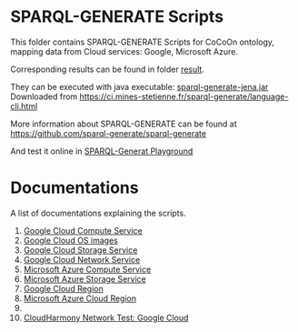 # SPARQL-GENERATE Scripts
This folder contains SPARQL-GENERATE Scripts for CoCoOn ontology,
mapping data from Cloud services: Google, Microsoft Azure.

Corresponding results can be found in folder [result](result/).

They can be executed with java executable:
[sparql-generate-jena.jar](sparql-generate-jena.jar)
Downloaded from https://ci.mines-stetienne.fr/sparql-generate/language-cli.html

More information about SPARQL-GENERATE can be found at 
https://github.com/sparql-generate/sparql-generate

And test it online in [SPARQL-Generat Playground](https://ci.mines-stetienne.fr/sparql-generate/playground.html)

# Documentations
A list of documentations explaining the scripts.
1. [Google Cloud Compute Service](../gcloud/compute.md)
2. [Google Cloud OS images](../gcloud/os.md)
3. [Google Cloud Storage Service](../gcloud/storage.md)
4. [Google Cloud Network Service](../gcloud/network.md)
5. [Microsoft Azure Compute Service](../azure/compute.md)
6. [Microsoft Azure Storage Service](../azure/storage.md)
7. [Google Cloud Region](../gcloud/region.md)
8. [Microsoft Azure Cloud Region](../azure/region.md) 
9. 
10. [CloudHarmony Network Test: Google Cloud](../cloudharmony/google/README.md#sparql-generate)
